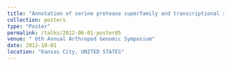 ```yaml
---
title: "Annotation of serine protease superfamily and transcriptional response to a plant protease inhibitor in *Helicoverpa armigera*."
collection: posters
type: "Poster"
permalink: /talks/2012-06-01-poster05
venue: " 6th Annual Arthropod Genomic Symposium"
date: 2012-10-01
location: "Kansas City, UNITED STATES"
---
```


